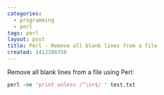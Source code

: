 ```yaml
---
categories:
  - programming
  - perl
tags: perl
layout: post
title: Perl - Remove all blank lines from a file
created: 1412386356
---
```

Remove all blank lines from a file using Perl:

```perl
perl -ne 'print unless /^\s+$/ ' test.txt 
```
